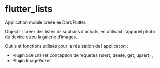 # flutter_lists

Application mobile créée en Dart/Flutter.

Objectif : créer des listes de souhaits d'achats, en utilisant l'appareil photo du device et/ou la galerie d'images.

Outils et fonctions utilisés pour la réalisation de l'application :
- Plugin SQFLite (et conception de requêtes insert, delete, get, upsert) ;
- Plugin ImagePicker
